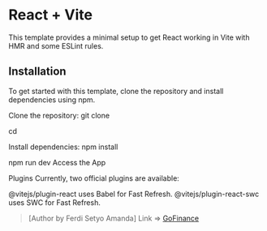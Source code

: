 # React + Vite

This template provides a minimal setup to get React working in Vite with HMR and some ESLint rules.

## Installation
To get started with this template, clone the repository and install dependencies using npm.

Clone the repository:
git clone <repository-url>

cd <repository-directory>

Install dependencies:
npm install

npm run dev
Access the App


Plugins
Currently, two official plugins are available:

@vitejs/plugin-react uses Babel for Fast Refresh.
@vitejs/plugin-react-swc uses SWC for Fast Refresh.
> [Author by Ferdi Setyo Amanda]
Link =>
[GoFinance](https://mauju-pt.netlify.app/)
